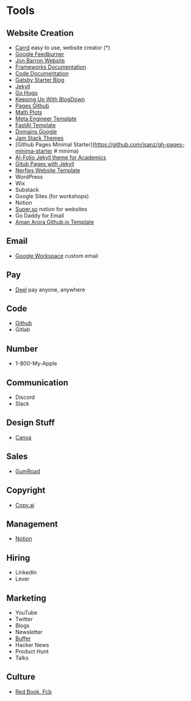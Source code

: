 # Tools
## Website Creation
- [Carrd](https://carrd.co/) easy to use, website creator (*)
- [Google Feedburner](https://feedburner.google.com/fb/a/myfeeds)
- [Jon Barron Website](https://github.com/jonbarron/website)
- [Frameworks Documentation](https://squidfunk.github.io/mkdocs-material/)
- [Code Documentation](https://readthedocs.org/)
- [Gatsby Starter Blog](https://github.com/gatsbyjs/gatsby-starter-blog)
- [Jekyll](https://jekyllrb.com/)
- [Go Hugo](https://gohugo.io/)
- [Keeping Up With BlogDown](https://maraaverick.rbind.io/2017/10/keeping-up-with-blogdown/)
- [Pages Github](https://pages.github.com/)
- [Math Plots](https://dpananos.github.io/)
- [Meta Engineer Template](https://github.com/d4l3k/fn.lc)
- [FastAI Template](https://www.fast.ai/2020/01/16/fast_template/)
- [Domains Google](https://www.domains.google.com)
- [Jam Stack Themes](https://jamstackthemes.dev/)
- [Github Pages Minimal Starter](https://github.com/jsanz/gh-pages-minima-starter # minima)
- [Al-Folio Jekyll theme for Academics](https://github.com/alshedivat/al-folio)
- [Gitub Pages with Jekyll](https://docs.github.com/en/pages/setting-up-a-github-pages-site-with-jekyll)
- [Nerfies Website Template](https://github.com/nerfies/nerfies.github.io)
- WordPress
- Wix
- Substack
- Google Sites (for workshops)
- Notion
- [Super.so](https://super.so/) notion for websites
- Go Daddy for Email
- [Aman Arora Github.io Template](https://github.com/amaarora/amaarora.github.io)

## Email
- [Google Workspace](https://workspace.google.com/intl/en_ca/) custom email

## Pay
- [Deel](https://www.deel.com/) pay anyone, anywhere

## Code
- [Github]()
- Gitlab

## Number
- 1-800-My-Apple

## Communication
- Discord
- Slack

## Design Stuff
- [Canva](https://www.canva.com/)

## Sales
- [GumRoad](https://gumroad.com/)

## Copyright
- [Copy.ai](https://www.copy.ai/)

## Management
- [Notion](https://www.notion.so/)

## Hiring
- LinkedIn
- Lever

## Marketing
- YouTube
- Twitter 
- Blogs
- Newsletter
- [Buffer](https://buffer.start.page/)
- Hacker News
- Product Hunt
- Talks

## Culture
- [Red Book, Fcb](https://twitter.com/amasad/status/1586758290641285120)
